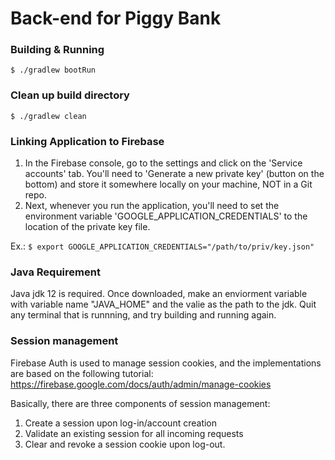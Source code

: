 # Back-end for Piggy Bank


### Building & Running
`$ ./gradlew bootRun`

### Clean up build directory
`$ ./gradlew clean`

### Linking Application to Firebase

1. In the Firebase console, go to the settings and click on the 'Service accounts' tab. You'll need to 'Generate 
   a new private key' (button on the bottom) and store it somewhere locally on your machine, NOT in a Git repo.
2. Next, whenever you run the application, you'll need to set the environment variable 'GOOGLE_APPLICATION_CREDENTIALS'
   to the location of the private key file.
   
Ex.: `$ export GOOGLE_APPLICATION_CREDENTIALS="/path/to/priv/key.json"`

### Java Requirement
Java jdk 12 is required. Once downloaded, make an enviorment variable with variable name "JAVA_HOME" and the valie
as the path to the jdk. Quit any terminal that is runnning, and try building and running again.

### Session management

Firebase Auth is used to manage session cookies, and the implementations are based on the following tutorial:
https://firebase.google.com/docs/auth/admin/manage-cookies

Basically, there are three components of session management:
1. Create a session upon log-in/account creation
2. Validate an existing session for all incoming requests
3. Clear and revoke a session cookie upon log-out.
